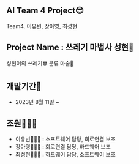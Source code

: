 ## AI Team 4 Project😎
Team4. 이유빈, 장아영, 최성현

## Project Name : 쓰레기 마법사 성현🧙
성현이의 쓰레기🗑 분류 마술🎩

## 개발기간📅
- 2023년 8월 11일 ~

## 조원👩‍👩‍👦
- 이유빈👩🏻‍🎓 : 소프트웨어 담당, 회로연결 보조
- 장아영👩🏻‍🎓 : 회로연결 담당, 하드웨어 보조
- 최성현👨🏻‍🎓 : 하드웨어 담당, 소프트웨어 보조



 

